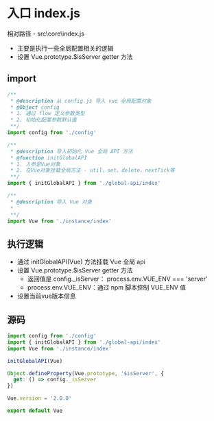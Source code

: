 # 入口 index.js

相对路径 - src\core\index.js

- 主要是执行一些全局配置相关的逻辑
- 设置 Vue.prototype.$isServer getter 方法

## import

```js
/**
 * @description 从 config.js 导入 vue 全局配置对象
 * @Object config
 * 1. 通过 flow 定义参数类型
 * 2. 初始化配置参数默认值
 **/
import config from './config'

/**
 * @description 导入初始化 Vue 全局 API 方法
 * @function initGlobalAPI
 * 1. 入参是Vue对象
 * 2. 在Vue对象挂载全局方法 - util、set、delete、nextTick等
 **/
import { initGlobalAPI } from './global-api/index'

/**
 * @description 导入 Vue 对象
 * 
 **/
import Vue from './instance/index'
```

## 执行逻辑

- 通过 initGlobalAPI(Vue) 方法挂载 Vue 全局 api
- 设置 Vue.prototype.$isServer getter 方法
  - 返回值是 config._isServer： process.env.VUE_ENV === 'server'
  - process.env.VUE_ENV：通过 npm 脚本控制 VUE_ENV 值
- 设置当前vue版本信息

## 源码

```js
import config from './config'
import { initGlobalAPI } from './global-api/index'
import Vue from './instance/index'

initGlobalAPI(Vue)

Object.defineProperty(Vue.prototype, '$isServer', {
  get: () => config._isServer
})

Vue.version = '2.0.0'

export default Vue
```
